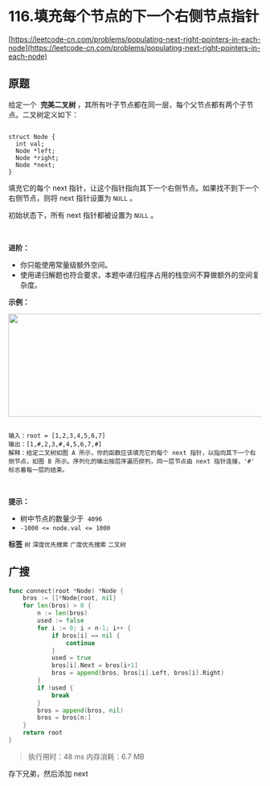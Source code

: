 # 116.填充每个节点的下一个右侧节点指针
[https://leetcode-cn.com/problems/populating-next-right-pointers-in-each-node](https://leetcode-cn.com/problems/populating-next-right-pointers-in-each-node) 
## 原题
给定一个  **完美二叉树** ，其所有叶子节点都在同一层，每个父节点都有两个子节点。二叉树定义如下：

```

struct Node {
  int val;
  Node *left;
  Node *right;
  Node *next;
}
```
填充它的每个 next 指针，让这个指针指向其下一个右侧节点。如果找不到下一个右侧节点，则将 next 指针设置为 `NULL` 。

初始状态下，所有 next 指针都被设置为 `NULL` 。

 

 **进阶：** 
- 你只能使用常量级额外空间。
- 使用递归解题也符合要求，本题中递归程序占用的栈空间不算做额外的空间复杂度。
 

 **示例：** 

<img alt="" src="https://assets.leetcode.com/uploads/2019/02/14/116_sample.png" style="height: 205px; width: 600px;" />

```

输入：root = [1,2,3,4,5,6,7]
输出：[1,#,2,3,#,4,5,6,7,#]
解释：给定二叉树如图 A 所示，你的函数应该填充它的每个 next 指针，以指向其下一个右侧节点，如图 B 所示。序列化的输出按层序遍历排列，同一层节点由 next 指针连接，'#' 标志着每一层的结束。

```
 

 **提示：** 
- 树中节点的数量少于  `4096` 
-  `-1000 <= node.val <= 1000` 
 
**标签**
`树` `深度优先搜索` `广度优先搜索` `二叉树` 


## 广搜
```go
func connect(root *Node) *Node {
	bros := []*Node{root, nil}
	for len(bros) > 0 {
		n := len(bros)
		used := false
		for i := 0; i < n-1; i++ {
			if bros[i] == nil {
				continue
			}
			used = true
			bros[i].Next = bros[i+1]
			bros = append(bros, bros[i].Left, bros[i].Right)
		}
		if !used {
			break
		}
		bros = append(bros, nil)
		bros = bros[n:]
	}
	return root
}
```
>执行用时：48 ms
内存消耗：6.7 MB

存下兄弟，然后添加 next 

#